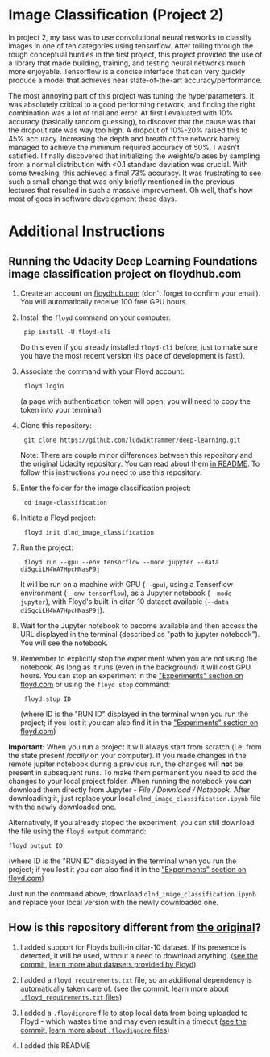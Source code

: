 # Image Classification (Project 2)

In project 2, my task was to use convolutional neural networks to classify images in one of ten categories using tensorflow. After toiling through the rough conceptual hurdles in the first project, this project provided the use of a library that made building, training, and testing neural networks much more enjoyable. Tensorflow is a concise interface that can very quickly produce a model that achieves near state-of-the-art accuracy/performance.

The most annoying part of this project was tuning the hyperparameters. It was absolutely critical to a good performing network, and finding the right combination was a lot of trial and error. At first I evaluated with 10% accuracy (basically random guessing), to discover that the cause was that the dropout rate was way too high. A dropout of 10%-20% raised this to 45% accuracy. Increasing the depth and breath of the network barely managed to achieve the minimum required accuracy of 50%. I wasn't satisfied. I finally discovered that initializing the weights/biases by sampling from a normal distribution with <0.1 standard deviation was crucial. With some tweaking, this achieved a final 73% accuracy. It was frustrating to see such a small change that was only briefly mentioned in the previous lectures that resulted in such a massive improvement. Oh well, that's how most of goes in software development these days.

# Additional Instructions

## Running the Udacity Deep Learning Foundations image classification project on floydhub.com

1. Create an account on [floydhub.com](https://www.floydhub.com) (don't forget to confirm your email). You will automatically receive 100 free GPU hours. 

2. Install the `floyd` command on your computer:

        pip install -U floyd-cli
        
    Do this even if you already installed `floyd-cli` before, just to make sure you have the most recent version (Its pace of development is fast!).

3. Associate the command with your Floyd account:

        floyd login

    (a page with authentication token will open; you will need to copy the token into your terminal)

2. Clone this repository:

        git clone https://github.com/ludwiktrammer/deep-learning.git

    Note: There are couple minor differences between this repository and the original Udacity repository. You can read about them [in README](https://github.com/ludwiktrammer/deep-learning/tree/master/image-classification#how-is-this-repository-different-from-the-original). To follow this instructions you need to use this repository.

3. Enter the folder for the image classification project:

        cd image-classification

4. Initiate a Floyd project:

        floyd init dlnd_image_classification

5. Run the project:

        floyd run --gpu --env tensorflow --mode jupyter --data diSgciLH4WA7HpcHNasP9j

    It will be run on a machine with GPU (`--gpu`), using a Tenserflow environment (`--env tensorflow`), as a Jupyter notebook (`--mode jupyter`), with Floyd's built-in cifar-10 dataset  available (`--data diSgciLH4WA7HpcHNasP9j`).
    
6. Wait for the Jupyter notebook to become available and then access the URL displayed in the terminal (described as "path to jupyter notebook"). You will see the notebook.

7. Remember to explicitly stop the experiment when you are not using the notebook. As long as it runs (even in the background) it will cost GPU hours. You can stop an experiment in the ["Experiments" section on floyd.com](https://www.floydhub.com/experiments) or using the `floyd stop` command:

        floyd stop ID
 
    (where ID is the "RUN ID" displayed in the terminal when you run the project; if you lost it you can also find it in the ["Experiments" section on floyd.com](https://www.floydhub.com/experiments))
    
**Important:** When you run a project it will always start from scratch (i.e. from the state present *locally* on your computer). If you made changes in the remote jupiter notebook during a previous run, the changes will **not** be present in subsequent runs. To make them permanent you need to add the changes to your local project folder. When running the notebook you can download them directly from Jupyter - *File / Download / Notebook*. After downloading it, just replace your local `dlnd_image_classification.ipynb` file with the newly downloaded one.

Alternatively, If you already stoped the experiment, you can still download the file using the `floyd output` command:

    floyd output ID

(where ID is the "RUN ID" displayed in the terminal when you run the project; if you lost it you can also find it in the ["Experiments" section on floyd.com](https://www.floydhub.com/experiments))
    
Just run the command above, download `dlnd_image_classification.ipynb` and replace your local version with the newly downloaded one.

## How is this repository different from [the original](https://github.com/udacity/deep-learning)?

1. I added support for Floyds built-in cifar-10 dataset. If its presence is detected, it will be used, without a need to download anything. ([see the commit](https://github.com/ludwiktrammer/deep-learning/commit/2e84ff7852905f154f1692f67ca15da28ac43149), [learn more abut datasets provided by Floyd](http://docs.floydhub.com/guides/datasets/))

2. I added a `floyd_requirements.txt` file, so an additional dependency is automatically taken care of. ([see the commit](https://github.com/ludwiktrammer/deep-learning/commit/80b459411d4395dacf8f46be0b028c81858bd97a), [learn more about `.floyd_requirements.txt` files](http://docs.floydhub.com/home/installing_dependencies/))

3. I added a `.floydignore` file to stop local data from being uploaded to Floyd - which wastes time and may even result in a timeout ([see the commit](https://github.com/ludwiktrammer/deep-learning/commit/30d4b536b67366feef38425ce1406e969452717e), [learn more about `.floydignore` files](http://docs.floydhub.com/home/floyd_ignore/))

3. I added this README
